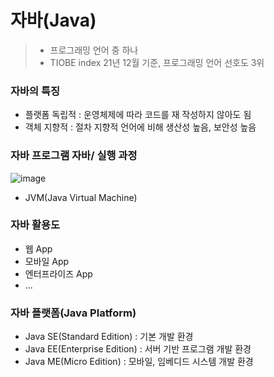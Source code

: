 # 자바(Java)
> - 프로그래밍 언어 중 하나
> - TIOBE index 21년 12월 기준, 프로그래밍 언어 선호도 3위

### 자바의 특징
- 플랫폼 독립적 : 운영체제에 따라 코드를 재 작성하지 않아도 됨
- 객체 지향적 : 절차 지향적 언어에 비해 생산성 높음, 보안성 높음

### 자바 프로그램 자바/ 실행 과정
![image](https://user-images.githubusercontent.com/62336151/180594790-7060c6a0-d6e4-41f3-8934-59b60de35f2c.png)
* JVM(Java Virtual Machine)

### 자바 활용도
- 웹 App
- 모바일 App
- 엔터프라이즈 App
- ...

### 자바 플랫폼(Java Platform)
- Java SE(Standard Edition) : 기본 개발 환경
- Java EE(Enterprise Edition) : 서버 기반 프로그램 개발 환경
- Java ME(Micro Edition) : 모바일, 임베디드 시스템 개발 환경

### 
